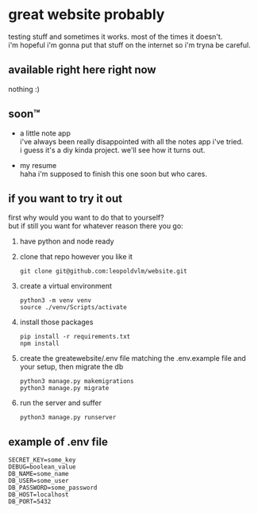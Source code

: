 # great website probably

testing stuff and sometimes it works. most of the times it doesn't.  
i'm hopeful i'm gonna put that stuff on the internet so i'm tryna be careful.

## available right here right now

nothing :)

## soon™️

- a little note app  
    i've always been really disappointed with all the notes app i've tried.  
    i guess it's a diy kinda project. we'll see how it turns out.

- my resume  
    haha i'm supposed to finish this one soon but who cares.

## if you want to try it out

first why would you want to do that to yourself?  
but if still you want for whatever reason there you go:

1. have python and node ready
2. clone that repo however you like it

    ```console
    git clone git@github.com:leopoldvlm/website.git
    ```

3. create a virtual environment

    ```console
    python3 -m venv venv
    source ./venv/Scripts/activate
    ```

4. install those packages

    ```console
    pip install -r requirements.txt
    npm install
    ```

5. create the greatewebsite/.env file matching the .env.example file and your setup, then migrate the db

    ```console
    python3 manage.py makemigrations
    python3 manage.py migrate
    ```

6. run the server and suffer

    ```console
    python3 manage.py runserver
    ```

## example of .env file

```.env
SECRET_KEY=some_key
DEBUG=boolean_value
DB_NAME=some_name
DB_USER=some_user
DB_PASSWORD=some_password
DB_HOST=localhost
DB_PORT=5432
```
